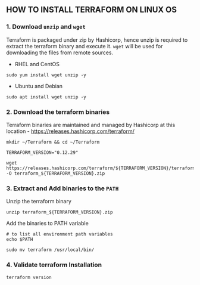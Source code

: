 ## HOW TO INSTALL TERRAFORM ON LINUX OS

### 1. Download `unzip` and `wget`

Terraform is packaged under zip by Hashicorp, hence unzip is required to extract the terraform binary and execute it. `wget` will be used for downloading the files from remote sources.

* RHEL and CentOS
```
sudo yum install wget unzip -y
```

* Ubuntu and Debian
```
sudo apt install wget unzip -y
```

### 2. Download the terraform binaries

Terraform binaries are maintained and managed by Hashicorp at this location - https://releases.hashicorp.com/terraform/

```
mkdir ~/Terraform && cd ~/Terraform

TERRAFORM_VERSION="0.12.29"

wget https://releases.hashicorp.com/terraform/${TERRAFORM_VERSION}/terraform_${TERRAFORM_VERSION}_linux_amd64.zip -O terraform_${TERRAFORM_VERSION}.zip

```

### 3. Extract and Add binaries to the `PATH`

Unzip the terraform binary
```
unzip terraform_${TERRAFORM_VERSION}.zip
```

Add the binaries to PATH variable
```
# to list all environment path variables
echo $PATH

sudo mv terraform /usr/local/bin/
```

### 4. Validate terraform Installation
```
terraform version
```

